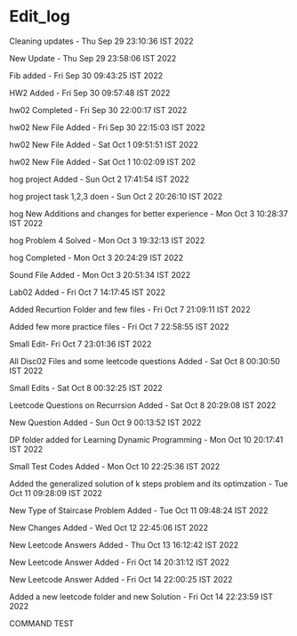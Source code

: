 # Edit_log 

Cleaning updates - Thu Sep 29 23:10:36 IST 2022

New Update - Thu Sep 29 23:58:06 IST 2022

Fib added - Fri Sep 30 09:43:25 IST 2022

HW2 Added - Fri Sep 30 09:57:48 IST 2022

hw02 Completed - Fri Sep 30 22:00:17 IST 2022

hw02 New File Added - Fri Sep 30 22:15:03 IST 2022

hw02 New File Added - Sat Oct  1 09:51:51 IST 2022

hw02 New File Added - Sat Oct  1 10:02:09 IST 202

hog project Added - Sun Oct  2 17:41:54 IST 2022

hog project task 1,2,3 doen - Sun Oct  2 20:26:10 IST 2022

hog New Additions and changes for better experience - Mon Oct  3 10:28:37 IST 2022

hog Problem 4 Solved  - Mon Oct  3 19:32:13 IST 2022

hog Completed - Mon Oct  3 20:24:29 IST 2022

Sound File Added - Mon Oct  3 20:51:34 IST 2022

Lab02 Added - Fri Oct  7 14:17:45 IST 2022

Added Recurtion Folder and few files - Fri Oct  7 21:09:11 IST 2022

Added few more practice files - Fri Oct  7 22:58:55 IST 2022

Small Edit- Fri Oct  7 23:01:36 IST 2022

All Disc02 Files and some leetcode questions Added - Sat Oct  8 00:30:50 IST 2022

Small Edits - Sat Oct  8 00:32:25 IST 2022

Leetcode Questions on Recurrsion Added - Sat Oct  8 20:29:08 IST 2022

New Question Added - Sun Oct  9 00:13:52 IST 2022

DP folder added for Learning Dynamic Programming - Mon Oct 10 20:17:41 IST 2022

Small Test Codes Added - Mon Oct 10 22:25:36 IST 2022

Added the generalized solution of k steps problem and its optimzation - Tue Oct 11 09:28:09 IST 2022

New Type of Staircase Problem Added -  Tue Oct 11 09:48:24 IST 2022

New Changes Added - Wed Oct 12 22:45:06 IST 2022

New Leetcode Answers Added - Thu Oct 13 16:12:42 IST 2022

New Leetcode Answer Added - Fri Oct 14 20:31:12 IST 2022

New Leetcode Answer Added - Fri Oct 14 22:00:25 IST 2022

Added a new leetcode folder and new Solution - Fri Oct 14 22:23:59 IST 2022

COMMAND TEST

